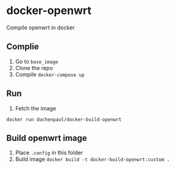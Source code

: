 # docker-openwrt
Compile openwrt in docker

## Complie
1. Go to `base_image`
2. Clone the repo
3. Compile `docker-compose up`

## Run
1. Fetch the image

`docker run duchenpaul/docker-build-openwrt`


## Build openwrt image
1. Place `.config` in this folder
2. Build image `docker build -t docker-build-openwrt:custom .`